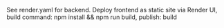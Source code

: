 See render.yaml for backend. Deploy frontend as static site via Render UI, build command: npm install && npm run build, publish: build